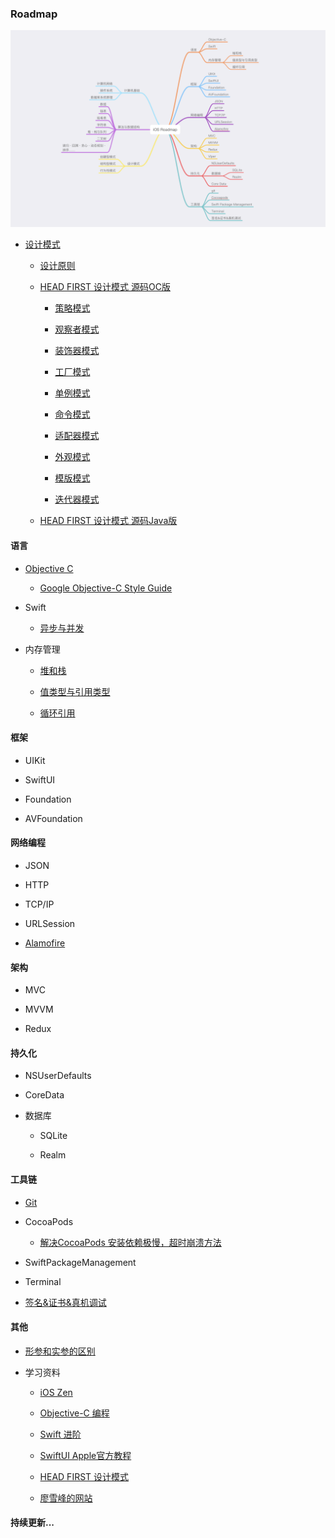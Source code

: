 ### Roadmap
![](Resource/roadmapv1.png)


* [设计模式](https://refactoringguru.cn/design-patterns)

  * [设计原则](Others/DesignPrinciples.md)

  * [HEAD FIRST 设计模式 源码OC版](HeadFirstDesignPatternsOC)

    * [策略模式](HeadFirstDesignPatternsOC/StrategyPattern)

    * [观察者模式](HeadFirstDesignPatternsOC/ObserverPattern)

    * [装饰器模式](HeadFirstDesignPatternsOC/DecoratorPattern)

    * [工厂模式](HeadFirstDesignPatternsOC/FactoryPattern)

    * [单例模式](HeadFirstDesignPatternsOC/SingletonPattern)

    * [命令模式](HeadFirstDesignPatternsOC/CommandPattern)

    * [适配器模式](HeadFirstDesignPatternsOC/AdapterPattern)

    * [外观模式](HeadFirstDesignPatternsOC/FacadePattern)

    * [模版模式](HeadFirstDesignPatternsOC/TemplatePattern)

    * [迭代器模式](HeadFirstDesignPatternsOC/IteratorPattern)
    
  * [HEAD FIRST 设计模式 源码Java版](HeadFirstDesignPatternsJava)

#### 语言

* [Objective C](Objective-C)
  
  * [Google Objective-C Style Guide](https://zh-google-styleguide.readthedocs.io/en/latest/google-objc-styleguide/contents/)

* Swift

  * [异步与并发](https://juejin.cn/post/7091099801668255774)

* 内存管理

  * [堆和栈](MemoryManagement/Heap&Stack.md)

  * [值类型与引用类型](https://blog.csdn.net/LiqunZhang/article/details/115227999)

  * [循环引用](https://zhuanlan.zhihu.com/p/22299084?from=from_parent_mindnote)

#### 框架

  * UIKit

  * SwiftUI

  * Foundation

  * AVFoundation

#### 网络编程

  * JSON

  * HTTP

  * TCP/IP

  * URLSession

  * [Alamofire](https://github.com/Alamofire/Alamofire)

#### 架构

  * MVC

  * MVVM

  * Redux

#### 持久化

  * NSUserDefaults

  * CoreData

  * 数据库

    * SQLite

    * Realm

#### 工具链

  * [Git](ToolChain/learngit.md)

  * CocoaPods

    * [解决CocoaPods 安装依赖极慢，超时崩溃方法](https://github.com/yangjunning/issues/issues/216#issue-932307978)

  * SwiftPackageManagement

  * Terminal

  * [签名&证书&真机调试](https://developer.apple.com/cn/support/code-signing/)

#### 其他

* [形参和实参的区别](Others/Arguments&Parameters.md)

* 学习资料

  * [iOS Zen](https://github.com/100mango/zen)

  * [Objective-C 编程](Objective-C/Objective-C编程第2版.pdf)

  * [Swift 进阶](https://objccn.io/products/advanced-swift/)

  * [SwiftUI Apple官方教程](https://developer.apple.com/tutorials/swiftui)

  * [HEAD FIRST 设计模式](Others/HEAD_FIRST设计模式.pdf)

  * [廖雪峰的网站](https://www.liaoxuefeng.com)

#### 持续更新...

